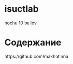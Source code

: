 # isuctlab
hochu 10 ballov
<html>
  <head>
  </head>
  <body>
    <h1>Содержание</h1>
    <a>https://github.com/makhotinna</a>
  </body>
</html>
